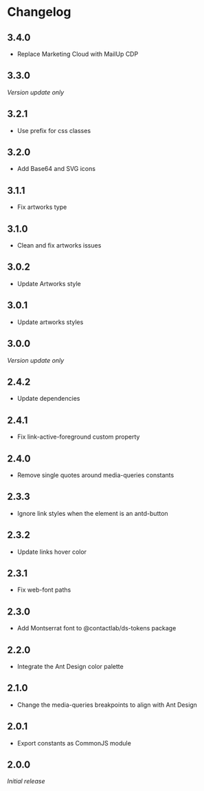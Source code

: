 # Changelog

## 3.4.0

- Replace Marketing Cloud with MailUp CDP

## 3.3.0

_Version update only_

## 3.2.1

- Use prefix for css classes

## 3.2.0

- Add Base64 and SVG icons

## 3.1.1

- Fix artworks type

## 3.1.0

- Clean and fix artworks issues

## 3.0.2

- Update Artworks style

## 3.0.1

- Update artworks styles

## 3.0.0

_Version update only_

## 2.4.2

- Update dependencies

## 2.4.1

- Fix link-active-foreground custom property

## 2.4.0

- Remove single quotes around media-queries constants

## 2.3.3

- Ignore link styles when the element is an antd-button

## 2.3.2

- Update links hover color

## 2.3.1

- Fix web-font paths

## 2.3.0

- Add Montserrat font to @contactlab/ds-tokens package

## 2.2.0

- Integrate the Ant Design color palette

## 2.1.0

- Change the media-queries breakpoints to align with Ant Design

## 2.0.1

- Export constants as CommonJS module

## 2.0.0

_Initial release_
